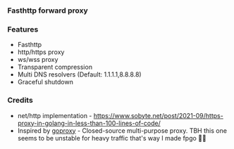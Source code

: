 ### Fasthttp forward proxy

### Features

* Fasthttp
* http/https proxy
* ws/wss proxy
* Transparent compression
* Multi DNS resolvers (Default: 1.1.1.1,8.8.8.8)
* Graceful shutdown

### Credits

* net/http implementation - https://www.sobyte.net/post/2021-09/https-proxy-in-golang-in-less-than-100-lines-of-code/
* Inspired by [goproxy](https://github.com/snail007/goproxy) - Closed-source multi-purpose proxy. TBH this one seems to be unstable for heavy traffic that's way I made fpgo 💐💐
